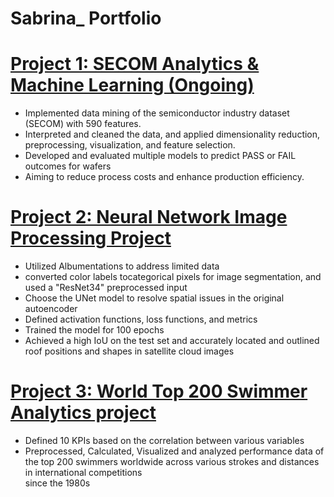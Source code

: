 # Sabrina_ Portfolio

# [Project 1: SECOM Analytics & Machine Learning (Ongoing)](https://github.com/sasa1021/portfolio/blob/main/Secom)
- Implemented data mining of the semiconductor industry dataset (SECOM) with 590 features. 
- Interpreted and cleaned the data, and applied dimensionality reduction, preprocessing, visualization, and feature selection.
- Developed and evaluated multiple models to predict PASS or FAIL outcomes for wafers
- Aiming to reduce process costs and enhance production efficiency.


 
# [Project 2: Neural Network Image Processing Project](https://github.com/sasa1021/portfolio/blob/main/Neural%20Network%20Image%20Processing%20Project)
- Utilized Albumentations to address limited data
- converted color labels tocategorical pixels for image segmentation, and used a "ResNet34" preprocessed input
- Choose the UNet model to resolve spatial issues in the original autoencoder
- Defined activation functions, loss functions, and metrics
- Trained the model for 100 epochs
- Achieved a high IoU on the test set and accurately located and outlined roof positions and shapes in satellite cloud images
 
 

# [Project 3: World Top 200 Swimmer Analytics project](https://github.com/sasa1021/portfolio/blob/main/World%20Top%20200%20swimmer%20project)
- Defined 10 KPIs based on the correlation between various variables
- Preprocessed, Calculated, Visualized and analyzed performance data of the top 200 swimmers worldwide across various strokes and distances in international competitions  
since the 1980s





 
